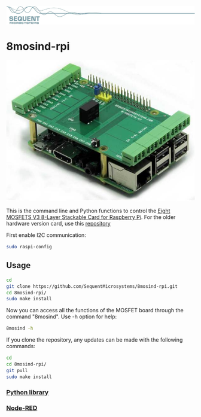 [![8mosind-rpi](readmeres/sequent.jpg)](https://www.sequentmicrosystems.com)

# 8mosind-rpi

[![8mosind-rpi](readmeres/8-MOS_V3.jpg)](https://www.sequentmicrosystems.com)

This is the command line and Python functions to control the [Eight MOSFETS V3 8-Layer Stackable Card for Raspberry Pi](https://sequentmicrosystems.com/collections/all-io-cards/products/eight-mosfets-8-layer-stackable-card-for-raspberry-pi).
For the older hardware version card, use this [repository](https://github.com/SequentMicrosystems/8mosfet-rpi) 

First enable I2C communication:
```bash
sudo raspi-config
```

## Usage

```bash
cd
git clone https://github.com/SequentMicrosystems/8mosind-rpi.git
cd 8mosind-rpi/
sudo make install
```

Now you can access all the functions of the MOSFET board through the command "8mosind". Use -h option for help:
```bash
8mosind -h
```

If you clone the repository, any updates can be made with the following commands:

```bash
cd
cd 8mosind-rpi/  
git pull
sudo make install
```  

### [Python library](https://github.com/SequentMicrosystems/8mosind-rpi/tree/master/python)
### [Node-RED](https://github.com/SequentMicrosystems/8mosind-rpi/tree/master/node-red-contrib-sm-8mosind)
